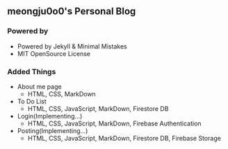 ## meongju0o0's Personal Blog

### Powered by
- Powered by Jekyll & Minimal Mistakes
- MIT OpenSource License

### Added Things
- About me page
   - HTML, CSS, MarkDown
- To Do List
   - HTML, CSS, JavaScript, MarkDown, Firestore DB
- Login(Implementing...)
   - HTML, CSS, JavaScript, MarkDown, Firebase Authentication
- Posting(Implementing...)
   - HTML, CSS, JavaScript, MarkDown, Firestore DB, Firebase Storage
